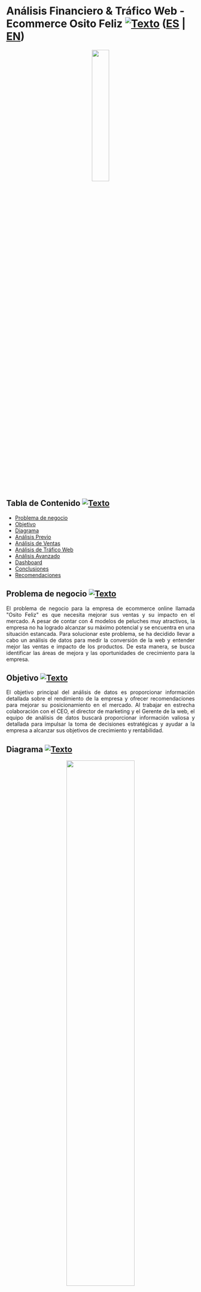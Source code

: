 <a name="Inicio"></a>    
# Análisis Financiero & Tráfico Web - Ecommerce Osito Feliz [![Texto](https://user-images.githubusercontent.com/116538899/231064143-c080de13-8be9-4321-8694-e62539263f5a.png)](#Tabla-de-contenido2) ([ES](https://github.com/HansAllTech/Hans_Data_Analysis_Portfolio/blob/main/Osito_feliz_ecommerce.md#an%C3%A1lisis-financiero--tr%C3%A1fico-web---ecommerce-osito-feliz--es--en) | [EN](https://github.com/HansAllTech/Hans_Data_Analysis_Portfolio/blob/main/Happy_Teddy_ecommerce.md))
  
<p align="center"><img src="https://user-images.githubusercontent.com/116538899/233751984-9b50e4fe-cefa-48b4-9592-cde79c28a794.png" width=30% height=30%></p>


<a name="Tabla-de-contenido2"></a>
## Tabla de Contenido [![Texto](https://user-images.githubusercontent.com/116538899/231064143-c080de13-8be9-4321-8694-e62539263f5a.png)](#Tabla-de-contenido2)
- [Problema de negocio](#Problema)
- [Objetivo](#Objetivo2)
- [Diagrama](#Diagrama2)
- [Análisis Previo](#Análisis-Previo2)   
- [Análisis de Ventas](#Análisis-de-Ventas2)
- [Análisis de Tráfico Web](#Análisis-de-Tráfico-Web2)
- [Análisis Avanzado](#Análisis-Avanzado2)
- [Dashboard](#Visualización-en-Looker2)   
- [Conclusiones](#Conclusiones2) 
- [Recomendaciones](#Recomendaciones2) 
 
<a name="Problema"></a>    
## Problema de negocio [![Texto](https://user-images.githubusercontent.com/116538899/231064143-c080de13-8be9-4321-8694-e62539263f5a.png)](#Tabla-de-contenido2)
<p align="justify">El problema de negocio para la empresa de ecommerce online llamada "Osito Feliz" es que necesita mejorar sus ventas y su impacto en el mercado. A pesar de contar con 4 modelos de peluches muy atractivos, la empresa no ha logrado alcanzar su máximo potencial y se encuentra en una situación estancada.
Para solucionar este problema, se ha decidido llevar a cabo un análisis de datos para medir la conversión de la web y entender mejor las ventas e impacto de los productos. De esta manera, se busca identificar las áreas de mejora y las oportunidades de crecimiento para la empresa.</p>    
 
<a name="Objetivo2"></a>
## Objetivo [![Texto](https://user-images.githubusercontent.com/116538899/231064143-c080de13-8be9-4321-8694-e62539263f5a.png)](#Tabla-de-contenido2)
<p align="justify">El objetivo principal del análisis de datos es proporcionar información detallada sobre el rendimiento de la empresa y ofrecer recomendaciones para mejorar su posicionamiento en el mercado. Al trabajar en estrecha colaboración con el CEO, el director de marketing y el Gerente de la web, el equipo de análisis de datos buscará proporcionar información valiosa y detallada para impulsar la toma de decisiones estratégicas y ayudar a la empresa a alcanzar sus objetivos de crecimiento y rentabilidad.</p>  

<a name="Diagrama2"></a>
## Diagrama [![Texto](https://user-images.githubusercontent.com/116538899/231064143-c080de13-8be9-4321-8694-e62539263f5a.png)](#Tabla-de-contenido2)
<p align="center"><img src="https://user-images.githubusercontent.com/116538899/231031630-6a5f79f0-ac96-449e-bcb2-cac37ca74b03.jpg" width= 60% height=60%></p>    

<a name="Análisis-Previo2"></a>
## Análisis Previo [![Texto](https://user-images.githubusercontent.com/116538899/231064143-c080de13-8be9-4321-8694-e62539263f5a.png)](#Tabla-de-contenido2)
Antes de comenzar a responder a las preguntas de negocio que se nos solicita debemos entender las tablas, como están compuestas y como se relacionan.  
Puntos detectados:  

- Rango de tiempo de la tabla de pedidos.
- Si cada pedido de la tabla de pedidos tiene más de 1 elemento por eso se relaciona con la tabla de order_item. Entendemos se relaciona con la tabla items_purchase.   

<!--Análisis personal by HR Tec -->
- [x] Analizando los datos de las diferentes tablas
- _Website_sessions_
```sql
SELECT * FROM ositofeliz.website_sessions;
```
<p align="center"><img src="https://user-images.githubusercontent.com/116538899/231341794-4bb784a4-65a3-4329-8e5a-c9ae3ebb3345.png" width =85% height = 85%></p>

- _Orders_
```sql
SELECT * FROM ositofeliz.orders;
```
<p align="center"><img src="https://user-images.githubusercontent.com/116538899/231342305-728a42d7-355a-44ee-b324-0e020c4033d4.png"></p>

- _Orders_items_
```sql
SELECT * FROM ositofeliz.order_items;
```
<p align="center"><img src="https://user-images.githubusercontent.com/116538899/231343099-5f0a0553-5865-485a-abde-b1fe83cc96ab.png"></p>

- _Products_
```sql
SELECT * FROM ositofeliz.products;
```
<p align="center"><img src="https://user-images.githubusercontent.com/116538899/231345504-2578c642-cc0b-48bb-aafd-8fc4a7f2746e.png"></p>



- [x] Analizando periodo de ventas
```sql
SELECT 
MIN(created_at) Primera_venta,
MAX(created_at) Ultima_venta,
DATEDIFF(MAX(created_at),MIN(created_at)) Periodo_ventas
FROM ositofeliz.orders;
```
<p align="center"><img src="https://user-images.githubusercontent.com/116538899/231295886-87ebf940-7cb7-4f91-ab20-d6f8ef318532.png"></p>

- [x]  Analizando las ventas, tipo de producto vendidos, cantidad de ventas y ventas netas 
```sql
SELECT 
MIN(price_usd) Precio_minimo,
MAX(price_usd) Precio_maximo,
ROUND(AVG(price_usd),2) Precio_promedio,
COUNT(DISTINCT(primary_product_id)) Tipos_de_producto,
FORMAT(COUNT(order_id),0,'en_US') Cantidad_ventas,
FORMAT(SUM((price_usd-cogs_usd)*items_purchased),2,'en_US') Total_neto
FROM ositofeliz.orders;
```
<p align="center"><img src="https://user-images.githubusercontent.com/116538899/231308111-5d6e6bd1-6e04-4db4-ab1e-c4e328c8f7da.png"></p>

- [x] Analizando Porcentaje de venta neta por producto
```sql
SELECT 
product_name Producto,
CONCAT(FORMAT((COUNT(o.order_id) / (SELECT COUNT(order_id) FROM ositofeliz.orders))*100,2),'%') Porcentaje,
FORMAT(SUM((o.price_usd-o.cogs_usd)*o.items_purchased),2,'en_US') Total_neto
FROM ositofeliz.orders o
LEFT JOIN ositofeliz.order_items oi ON o.order_id = oi.order_id
LEFT JOIN ositofeliz.products p ON oi.product_id = p.product_id	
GROUP BY product_name;
```
<p align="center"><img src="https://user-images.githubusercontent.com/116538899/231311124-cae904dd-909e-483c-a71d-92544096cc9f.png"></p>


<a name="Análisis-de-Ventas2"></a> 
## Análisis de Ventas [![Texto](https://user-images.githubusercontent.com/116538899/231064143-c080de13-8be9-4321-8694-e62539263f5a.png)](#Tabla-de-contenido2)
1. Queremos saber cuales son las ventas por año y por mes en términos brutos y luego el margen absoluto.  
```sql
SELECT 
MONTH (created_at) as MES, 
year(created_at) as YEAR,
FORMAT(SUM(price_usd*items_purchased),2,'es_ESP') as 'Ventas brutas',
FORMAT(SUM(items_purchased*(price_usd - cogs_usd)),2,'es_ESP') as margen_bruto
FROM orders
group by MONTH (created_at), YEAR
order by YEAR, MES ASC;  
```
<p align="center"><img src="https://user-images.githubusercontent.com/116538899/231339517-7cded103-fe44-4bba-ac3f-06844eca69aa.png"></p>


2. ¿Cuales son las ventas brutas medias de cada mes y año, devuelve los TOP 10? ¿Que puedes observar?
```sql
SELECT 
MONTH(created_at) Mes,
YEAR(created_at) Año,
SUM(price_usd*items_purchased) Ventas_Brutas,
ROUND(AVG(price_usd*items_purchased),2) Ventas_AVG
FROM ositofeliz.orders
GROUP BY Mes, Año
ORDER BY Ventas_AVG DESC, Mes DESC, Año DESC
LIMIT 10;
```
<p align="center"><img src="https://user-images.githubusercontent.com/116538899/231339831-8213427a-0b50-4137-9ab5-aa76be26cfcb.png"></p>


3. ¿Cuál es el producto que mas vende en términos monetarios (Ventas brutas)?
```sql
SELECT
product_name Producto,
SUM(o.items_purchased*o.price_usd) Ventas_Brutas 
FROM ositofeliz.orders o
LEFT JOIN ositofeliz.order_items oi ON o.order_id = oi.order_id
LEFT JOIN ositofeliz.products p ON oi.product_id = p.product_id	
GROUP BY Producto
ORDER BY Ventas_Brutas DESC
LIMIT 1;
```
<p align="center"><img src="https://user-images.githubusercontent.com/116538899/231349933-2623408e-3b5c-447f-b500-7f2245afd053.png"></p>

4. ¿Cuál es el producto que deja más margen?
```sql
SELECT
product_name Producto,
SUM(o.items_purchased*o.price_usd) Ventas_Brutas,
SUM(o.items_purchased*(o.price_usd-o.cogs_usd)) Margen
FROM ositofeliz.orders o
LEFT JOIN ositofeliz.order_items oi ON o.order_id = oi.order_id
LEFT JOIN ositofeliz.products p ON oi.product_id = p.product_id	
GROUP BY Producto
ORDER BY Margen DESC;
``` 
<p align="center"><img src="https://user-images.githubusercontent.com/116538899/231511665-7ed3e158-321b-49e3-842a-bd91aa2c8fd0.png"></p>
  
5. ¿Podemos saber cúal es la fecha de lanzamiento de cada producto?  
```sql
SELECT
product_name Producto,
DATE(MIN(o.created_at)) Fecha_venta
FROM ositofeliz.orders o
LEFT JOIN ositofeliz.order_items oi ON o.order_id = oi.order_id
LEFT JOIN ositofeliz.products p ON oi.product_id = p.product_id	
GROUP BY Producto;
``` 
<p align="center"><img src="https://user-images.githubusercontent.com/116538899/231517983-b41f01d0-1505-4e54-b07f-61838d529cdd.png"></p>

 
6. Calcula las ventas brutas por año asi como el margen numérico y porcentual de cada producto y ordénalo por producto.
```sql
SELECT
product_name Producto,
YEAR(o.created_at) Año,
SUM(o.items_purchased*o.price_usd) Ventas_Brutas,
SUM(o.items_purchased*(o.price_usd-o.cogs_usd)) Margen_absoluto,
ROUND(SUM(o.items_purchased*(o.price_usd-o.cogs_usd))/SUM(o.items_purchased*o.price_usd)*100,2) Margen_porcentual
FROM ositofeliz.orders o
LEFT JOIN ositofeliz.order_items oi ON o.order_id = oi.order_id
LEFT JOIN ositofeliz.products p ON oi.product_id = p.product_id	
GROUP BY Producto, Año
ORDER BY Ventas_Brutas DESC;
``` 
<p align="center"><img src="https://user-images.githubusercontent.com/116538899/231526681-048a8948-76a3-4837-b078-b36fc69cdaf6.png"></p>  

7. ¿Cuáles son los meses con mayor venta bruta, devuelve los TOP 3?  
 ```sql
SELECT
MONTH(o.created_at) Mes,
YEAR(o.created_at) Año,
SUM(o.items_purchased*o.price_usd) Ventas_Brutas
FROM ositofeliz.orders o
GROUP BY Año, Mes
ORDER BY Ventas_Brutas DESC
LIMIT 3;
``` 
<p align="center"><img src="https://user-images.githubusercontent.com/116538899/231532091-dcea0b53-56d5-4f0d-8d20-af0d80d9e42b.png"></p>  

<a name="Análisis-de-Tráfico-Web2"></a>
## Análisis de Tráfico Web [![Texto](https://user-images.githubusercontent.com/116538899/231064143-c080de13-8be9-4321-8694-e62539263f5a.png)](#Tabla-de-contenido2)

8. ¿Cuales son los ads(anuncios) o contenidos que han atraído más sesiones
```sql
SELECT 
utm_content Anuncio,
DATEDIFF(MAX(created_at),MIN(created_at)) Duración_Anuncio,
COUNT(website_session_id) Sesiones,
ROUND(COUNT(website_session_id)*365/DATEDIFF(MAX(created_at),MIN(created_at)),0) Sesiones_por_Año
FROM ositofeliz.website_sessions
GROUP BY Anuncio
ORDER BY Sesiones_por_Año DESC;
``` 
<p align="center"><img src="https://user-images.githubusercontent.com/116538899/231552264-ebc7f0f0-881f-4899-934b-6bc2faf7c9c4.png"></p>  

9. ¿Es lo mismo sesiones que usuarios?¿Cuál es la cantidad de usuarios individuales?
```sql
SELECT 
COUNT(website_session_id) Cantidad_sesiones,
SUM(CASE WHEN is_repeat_session = 1 then 1 else 0 end) Sesiones_repetidas,
COUNT(DISTINCT user_id) Cantidad_Usuarios
FROM ositofeliz.website_sessions;
``` 
 
<p align="center"><img src="https://user-images.githubusercontent.com/116538899/231565182-6c52795d-52ab-44a7-a39b-1eb2ba00a740.png"></p>  

10. ¿Y por source o fuente? Cantidad de usuarios y sesiones?
```sql
SELECT 
utm_source Fuente,
COUNT(DISTINCT user_id) Cantidad_usuarios,
COUNT(website_session_id) Cantidad_sesiones
FROM ositofeliz.website_sessions
GROUP BY fuente
ORDER BY cantidad_usuarios DESC;
``` 
<p align="center"><img src="https://user-images.githubusercontent.com/116538899/231618326-12907a60-09ca-4095-806b-64dcfdc230eb.png"></p>  

11. ¿Cúales son las sources o fuentes que han dado más ventas?
```sql
SELECT 
w.utm_source Canal,
SUM(o.items_purchased*o.price_usd) Ventas_brutas,
SUM(o.items_purchased*(o.price_usd-o.cogs_usd)) Ventas_netas
FROM ositofeliz.website_sessions w 
LEFT JOIN ositofeliz.orders o ON o.website_session_id = w.website_session_id
GROUP BY Canal
ORDER BY Ventas_netas DESC;
``` 
<p align="center"><img src="https://user-images.githubusercontent.com/116538899/231618419-fbb35ad0-e19f-4805-acf6-bb6717bf13b9.png"></p>  

12. ¿Cúales son los meses que han atraido más tráfico?
```sql
SELECT 
DATE_FORMAT(created_at,'%M-%Y') Mes_año,
COUNT(website_session_id) Cantidad_sesiones
FROM ositofeliz.website_sessions
GROUP BY Mes_año
ORDER BY Cantidad_sesiones DESC;
``` 
<p align="center"><img src="https://user-images.githubusercontent.com/116538899/231618528-c6bee3b3-8320-4f1c-8fd0-b5b674f6797e.png"></p>  

13. Ya que vimos el mes que ha tenido más trafico, podrías ver de ese mes la cantidad de sesiones que han venido por movil y la cantidad que han venido por ordenador?
```sql
DATE_FORMAT(created_at,'%M-%Y') Mes_año,
device_type Dispositivos,
COUNT(website_session_id) Cantidad_sesiones
FROM ositofeliz.website_sessions
GROUP BY Dispositivos, Mes_año
HAVING Mes_año = 'November-2012';
``` 
<p align="center"><img src="https://user-images.githubusercontent.com/116538899/231618710-9ad91a1b-6725-4c45-875b-95a0e06b68fe.png"></p>  

14. ¿Qué campañas son las que han dado más margen por productos?      
```sql
SELECT
w.utm_campaign Campaña,
product_name Producto,
SUM(o.items_purchased*(o.price_usd-o.cogs_usd)) Margen
FROM ositofeliz.website_sessions w
INNER JOIN ositofeliz.orders o ON o.website_session_id = w.website_session_id
LEFT JOIN ositofeliz.order_items oi ON oi.order_id = o.order_id
LEFT JOIN ositofeliz.products p ON p.product_id = oi.product_id
GROUP BY Campaña, Producto
ORDER BY Margen DESC;
``` 
<p align="center"><img src="https://user-images.githubusercontent.com/116538899/231618802-7ecfba6b-e037-43c4-8342-9b10eb444762.png"></p>    

<a name="Análisis-Avanzado2"></a>
## Análisis avanzado [![Texto](https://user-images.githubusercontent.com/116538899/231064143-c080de13-8be9-4321-8694-e62539263f5a.png)](#Tabla-de-contenido2)  

**Datos relevantes**   
```sql
SELECT
w.utm_campaign Campaña,
product_name Producto,
SUM(o.price_usd*o.items_purchased) Ventas_brutas,
SUM(o.items_purchased*(o.price_usd - o.cogs_usd)) Margen_absoluto,
SUM(o.cogs_usd) Costos,
COUNT(w.utm_campaign) Cantidad_campaña,
COUNT(w.utm_campaign)/(SELECT COUNT(website_session_id) FROM website_sessions) Conversion_campaña,
COUNT(o.order_id) Cantidad_orders,
COUNT(o.order_id)/(SELECT COUNT(website_session_id) FROM website_sessions) Conversion_order
FROM ositofeliz.website_sessions w
INNER JOIN ositofeliz.orders o ON o.website_session_id = w.website_session_id
LEFT JOIN ositofeliz.order_items oi ON oi.order_id = o.order_id
LEFT JOIN ositofeliz.products p ON p.product_id = oi.product_id
GROUP BY Campaña, Producto
ORDER BY Margen_absoluto DESC;
``` 
<p align="center"><img src="https://user-images.githubusercontent.com/116538899/233739320-870082c9-538a-45eb-8dbf-5acf4df038c9.png"></p>  

**Tasa de conversion**   
```sql
SELECT 
EXTRACT(YEAR_MONTH FROM w.created_at) Año_mes,
COUNT(o.order_id)/(SELECT COUNT(website_session_id) FROM website_sessions) Conversion,
COUNT(o.order_id) Conversion_cantidad,
COUNT(w.website_session_id) Cantidad_sesiones
FROM ositofeliz.website_sessions w
LEFT JOIN ositofeliz.orders o ON w.website_session_id = o.website_session_id
GROUP BY Año_mes;
``` 
<p align="center"><img src="https://user-images.githubusercontent.com/116538899/233739461-f8881ff0-2341-4eaf-b896-183effa707ac.png"></p>  

**Ventas & Margen**   
```sql
SELECT 
EXTRACT(YEAR_MONTH FROM created_at) Año_mes,
SUM(price_usd*items_purchased) Ventas_brutas,
SUM(items_purchased*(price_usd - cogs_usd)) Margen_absoluto,
SUM(cogs_usd) Costos
FROM orders
GROUP BY Año_mes
ORDER BY Año_mes ASC;  
``` 
<p align="center"><img src="https://user-images.githubusercontent.com/116538899/233739681-a494c42c-48b7-4a23-8903-f80d55c2b994.png"></p>

**Cantidad de ventas e incremento**   
```sql
SELECT 
EXTRACT(YEAR_MONTH FROM created_at) Año_mes,
COUNT(order_id) Cantidad_ventas,
LAG(COUNT(order_id),1,0) OVER (ORDER BY EXTRACT(YEAR_MONTH FROM created_at)) Cantidad_anterior,
COUNT(order_id) - LAG(COUNT(order_id),1,0) OVER (ORDER BY EXTRACT(YEAR_MONTH FROM created_at)) Incremento,
(COUNT(order_id) - LAG(COUNT(order_id),1,0) OVER (ORDER BY EXTRACT(YEAR_MONTH FROM created_at)))/(LAG(COUNT(order_id),1,0) OVER (ORDER BY EXTRACT(YEAR_MONTH FROM created_at))) Tasa_incremento
FROM ositofeliz.orders
GROUP BY Año_mes;
``` 
<p align="center"><img src="https://user-images.githubusercontent.com/116538899/233739820-d8680e4a-e8f6-40aa-a61b-7852288b4006.png"></p>  

**Conversión por Campaña**   
```sql
SELECT
utm_campaign Campaña,
COUNT(o.order_id) Cantidad_Conversion,
COUNT(o.order_id)/(SELECT COUNT(website_session_id) FROM website_sessions) Tasa_conversion,
COUNT(o.order_id)/(SELECT COUNT(order_id) FROM ositofeliz.orders) Porcentaje
FROM ositofeliz.website_sessions w
LEFT JOIN ositofeliz.orders o ON w.website_session_id = o.website_session_id
GROUP BY utm_campaign;
``` 
<p align="center"><img src="https://user-images.githubusercontent.com/116538899/233739936-4fac3ab7-1670-46d1-bffe-aacaf91e6198.png"></p>   

**Conversión por Publicidad**   
```sql
SELECT 
utm_content Publicidad,
COUNT(o.order_id) Cantidad_conversion,
COUNT(o.order_id)/(SELECT COUNT(website_session_id) FROM website_sessions) Tasa_conversion,
COUNT(o.order_id)/(SELECT COUNT(order_id) FROM ositofeliz.orders) Porcentaje
FROM ositofeliz.website_sessions w
LEFT JOIN ositofeliz.orders o ON w.website_session_id = o.website_session_id
GROUP BY utm_content;
``` 
<p align="center"><img src="https://user-images.githubusercontent.com/116538899/233740131-30bcad3a-e736-4800-8900-6b8c5cb4540c.png"></p>    

**Conversión por Buscador**   
```sql
SELECT 
utm_source Buscador,
COUNT(o.order_id) Cantidad_Conversion,
COUNT(o.order_id)/(SELECT COUNT(website_session_id) FROM website_sessions) Tasa_conversion,
COUNT(o.order_id)/(SELECT COUNT(order_id) FROM ositofeliz.orders) Porcentaje
FROM ositofeliz.website_sessions w
LEFT JOIN ositofeliz.orders o ON w.website_session_id = o.website_session_id
GROUP BY utm_source;
``` 
<p align="center"><img src="https://user-images.githubusercontent.com/116538899/233740256-443205b2-b599-491d-84b4-25f63fd00a6f.png"></p>  


<a name="Visualización-en-Looker2"></a>
## Dashboard [![Texto](https://user-images.githubusercontent.com/116538899/231064143-c080de13-8be9-4321-8694-e62539263f5a.png)](#Tabla-de-contenido2)
Visualización en looker
[`Ir al Dashboard`](https://lookerstudio.google.com/reporting/8ac34c00-e322-494c-9817-211743495067/page/gEsMD?s=qrsI1gKtGYI)    
<p align="center"><img src="https://user-images.githubusercontent.com/116538899/233752456-920e9e8e-28a0-486f-991b-85cffcc86f06.png"></p>    



<a name="Conclusiones2"></a>
## Conclusiones[![Texto](https://user-images.githubusercontent.com/116538899/231064143-c080de13-8be9-4321-8694-e62539263f5a.png)](#Tabla-de-contenido2)  
<p align="justify"> 
En cuanto a la cantidad de ventas, se ha observado un incremento gradual favorable durante los meses de abril y noviembre, con un aumento del 66% y 65% respectivamente en comparación con los meses anteriores. Este incremento podría estar correlacionado directamente con la estacionalidad y/o festividades que se celebran durante esos meses, lo cual aumenta la demanda de los ositos.<br><br>
En el análisis se ha evidenciado que la tasa de conversión de la página web es del 4.4%, lo que significa que por cada 15,000 visitantes, uno realiza una compra de un osito. Por otro lado, se ha evaluado que esta tasa de conversión es favorable, ya que se ha obtenido un margen absoluto de $93.47k, que es mayor al costo total de producción individual de cada osito de $59.64k.<br><br>
En el análisis del tráfico web se ha identificado que hay tres principales fuentes de conversión: publicidad, campañas y buscadores web. Se ha observado que la fuente con mayor captación de potenciales clientes es la conversión por campaña, con un total aproximado de 2659 conversiones por este medio. Se ha determinado que la campaña de "Brand Awareness" ha obtenido el mejor rendimiento en comparación con el resto, logrando una tasa de conversión del 80.4% lo que representa un total de 2453 conversiones.<br><br>
Durante el análisis, se ha observado que los productos que han generado ventas son los ositos cariñoso y osito amor por siempre, siendo el primero el que ha generado mayores ingresos. Sin embargo, este resultado no es concluyente al 100% debido a que el lanzamiento del producto "Osito amor por siempre" se realizó en enero del año 2013, nueve meses después del lanzamiento del producto "Osito cariñoso" en marzo del 2012. Por lo tanto, se requiere recopilar más información para realizar un análisis más exhaustivo y determinar si la diferencia en el tiempo de lanzamiento ha tenido algún impacto en las ventas de cada producto."
</p>   

<a name="Recomendaciones2"></a>
## Recomendaciones[![Texto](https://user-images.githubusercontent.com/116538899/231064143-c080de13-8be9-4321-8694-e62539263f5a.png)](#Tabla-de-contenido2)  
<p align="justify"> 
Basado en el análisis realizado, se sugiere que la empresa realice una planificación y estrategia de marketing específica para los meses de abril y noviembre, aprovechando la posible correlación directa con las festividades y estacionalidad de esos meses. Esto puede ayudar a capitalizar el aumento de la demanda de los ositos y aumentar aún más las ventas. Además, se recomienda seguir monitoreando y evaluando los resultados para ajustar la estrategia según sea necesario.<br><br>
Se sugiere que la empresa continúe enfocándose en aumentar el tráfico a su página web y en mejorar la tasa de conversión. Se podrían considerar estrategias para atraer más visitantes, como aumentar la presencia en redes sociales y publicidad en línea. También se podría analizar la experiencia del usuario en la página web para identificar oportunidades de mejora y optimizar el proceso de compra, se podría utilizar herramientas como el mapa de experiencia de usuario, mapa de empatía, entre otros.<br><br>
Si bien es cierto que la campaña de "Brand Awareness" ha obtenido un buen rendimiento en comparación con las demás, es importante seguir invirtiendo en estrategias de posicionamiento para aumentar la captación de clientes. Sin embargo, también es necesario ser crítico y destacar que el segundo mayor porcentaje de conversión de clientes no se debió a una campaña específica, además obtuvo un porcentaje del 12.8%, lo que representa un total de 392 clientes. Por lo tanto, se recomienda considerar la realización de pruebas A/B para evaluar la efectividad de diferentes campañas y determinar cuáles son las que generan un mayor impacto en la tasa de conversión.<br><br>
Se sugiere realizar un seguimiento detallado de las ventas de los productos "Ositos cariñosos" y "Osito amor por siempre" durante un periodo de al menos un año, para poder comparar su rendimiento a largo plazo y determinar cuál de los dos productos es realmente el que genera mayores ingresos de manera consistente. Además, se podría analizar el impacto de factores externos, como la competencia en el mercado de peluches y las tendencias de consumo, para obtener una visión más completa de la situación.
